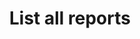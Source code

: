 ---
title: List all reports
excerpt: >-
  Use this endpoint to retrieve a list of created reports. Every created report
  is saved as a snapshot and can be retrieved up to 24 hours after creation.You
  can call the reports/types endpoint to see the list of supported reports.
  reports.
api:
  file: reporting.json
  operationId: listallreports
deprecated: false
hidden: false
metadata:
  title: ''
  description: ''
  robots: index
next:
  description: ''
---